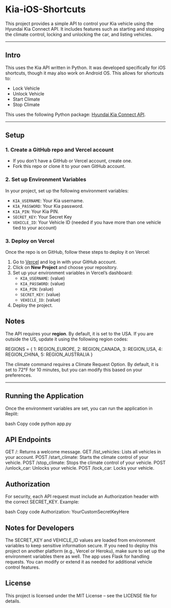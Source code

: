 # Kia-iOS-Shortcuts

This project provides a simple API to control your Kia vehicle using the Hyundai Kia Connect API. It includes features such as starting and stopping the climate control, locking and unlocking the car, and listing vehicles.

---
## Intro

This uses the Kia API written in Python. It was developed specifically for iOS shortcuts, though it may also work on Android OS. This allows for shortcuts to:

- Lock Vehicle  
- Unlock Vehicle  
- Start Climate  
- Stop Climate  

This uses the following Python package: [Hyundai Kia Connect API](https://github.com/Hyundai-Kia-Connect/hyundai_kia_connect_api).

---

## Setup

### 1. Create a GitHub repo and Vercel account
- If you don’t have a GitHub or Vercel account, create one.
- Fork this repo or clone it to your own GitHub account.

### 2. Set up Environment Variables
In your project, set up the following environment variables:
- `KIA_USERNAME`: Your Kia username.
- `KIA_PASSWORD`: Your Kia password.
- `KIA_PIN`: Your Kia PIN.
- `SECRET_KEY`: Your Secret Key
- `VEHICLE_ID`: Your Vehicle ID (needed if you have more than one vehicle tied to your account)

### 3. Deploy on Vercel
Once the repo is on GitHub, follow these steps to deploy it on Vercel:
1. Go to [Vercel](https://vercel.com/) and log in with your GitHub account.
2. Click on **New Project** and choose your repository.
3. Set up your environment variables in Vercel’s dashboard:
    - `KIA_USERNAME`: (value)
    - `KIA_PASSWORD`: (value)
    - `KIA_PIN`: (value)
    - `SECRET_KEY`: (value)
    - `VEHICLE_ID`: (value)
4. Deploy the project.

## Notes

The API requires your **region**. By default, it is set to the USA. If you are outside the US, update it using the following region codes:

REGIONS = {
    1: REGION_EUROPE,
    2: REGION_CANADA,
    3: REGION_USA,
    4: REGION_CHINA,
    5: REGION_AUSTRALIA }


The climate command requires a Climate Request Option. By default, it is set to 72°F for 10 minutes, but you can modify this based on your preferences.

---

## Running the Application

Once the environment variables are set, you can run the application in Replit:

bash
Copy code
python app.py

## API Endpoints

GET /: Returns a welcome message.
GET /list_vehicles: Lists all vehicles in your account.
POST /start_climate: Starts the climate control of your vehicle.
POST /stop_climate: Stops the climate control of your vehicle.
POST /unlock_car: Unlocks your vehicle.
POST /lock_car: Locks your vehicle.

## Authorization

For security, each API request must include an Authorization header with the correct SECRET_KEY. Example:

bash
Copy code
Authorization: YourCustomSecretKeyHere

## Notes for Developers

The SECRET_KEY and VEHICLE_ID values are loaded from environment variables to keep sensitive information secure.
If you need to deploy this project on another platform (e.g., Vercel or Heroku), make sure to set up the environment variables there as well.
The app uses Flask for handling requests. You can modify or extend it as needed for additional vehicle control features.

## License

This project is licensed under the MIT License – see the LICENSE file for details.

